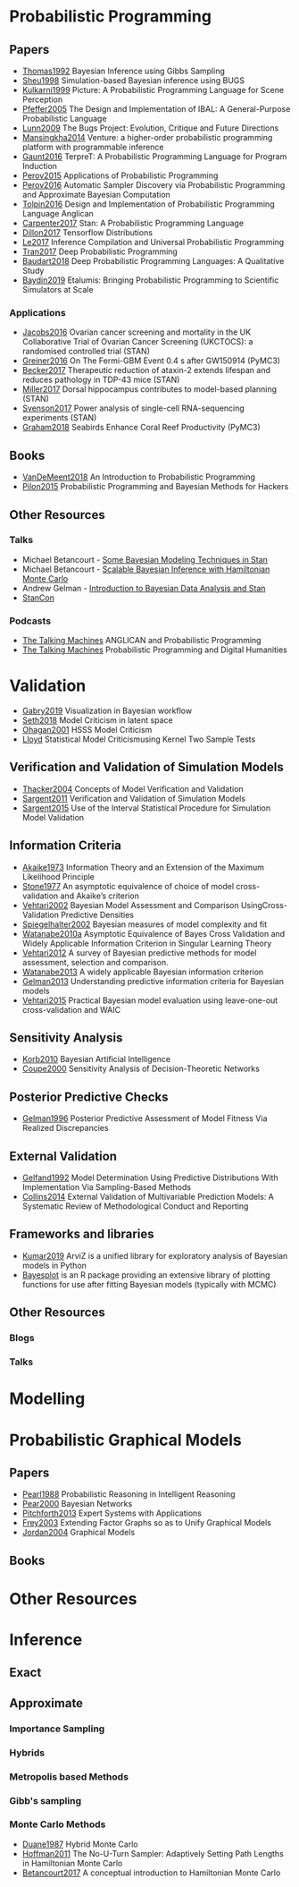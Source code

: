 # Probabilistic Programming
## Papers
- [Thomas1992]() Bayesian Inference using Gibbs Sampling
- [Sheu1998](https://link.springer.com/article/10.3758/BF03200649) Simulation-based Bayesian inference using BUGS
- [Kulkarni1999](https://ieeexplore.ieee.org/document/7299068) Picture: A Probabilistic Programming Language for Scene Perception
- [Pfeffer2005](https://dash.harvard.edu/handle/1/25105000) The Design and Implementation of IBAL: A General-Purpose Probabilistic Language
- [Lunn2009](https://onlinelibrary.wiley.com/doi/10.1002/sim.3680) The Bugs Project: Evolution, Critique and Future Directions
- [Mansingkha2014](https://arxiv.org/abs/1404.0099) Venture: a higher-order probabilistic programming platform with programmable inference
- [Gaunt2016](https://arxiv.org/abs/1608.04428) TerpreT: A Probabilistic Programming Language for Program Induction
- [Perov2015](https://arxiv.org/pdf/1606.00075.pdf) Applications of Probabilistic Programming
- [Perov2016](https://link.springer.com/chapter/10.1007/978-3-319-41649-6_27) Automatic Sampler Discovery via Probabilistic Programming and Approximate Bayesian Computation
- [Tolpin2016](https://arxiv.org/abs/1608.05263) Design and Implementation of Probabilistic Programming Language Anglican
- [Carpenter2017](https://www.jstatsoft.org/article/view/v076i01) Stan: A Probabilistic Programming Language
- [Dillon2017](https://arxiv.org/abs/1711.10604) Tensorflow Distributions
- [Le2017](https://arxiv.org/abs/1610.09900) Inference Compilation and Universal Probabilistic Programming
- [Tran2017](https://arxiv.org/abs/1701.03757) Deep Probabilistic Programming
- [Baudart2018](https://arxiv.org/abs/1804.06458) Deep Probabilistic Programming Languages: A Qualitative Study
- [Baydin2019](https://arxiv.org/abs/1907.03382) Etalumis: Bringing Probabilistic Programming to Scientific Simulators at Scale
### Applications
- [Jacobs2016](https://www.sciencedirect.com/science/article/pii/S0140673615012246) Ovarian cancer screening and mortality in the UK Collaborative Trial of Ovarian Cancer Screening (UKCTOCS): a randomised controlled trial (STAN)
- [Greiner2016](https://iopscience.iop.org/article/10.3847/2041-8205/827/2/L38) On The Fermi-GBM Event 0.4 s after GW150914 (PyMC3)
- [Becker2017](https://www.nature.com/articles/nature22038?_ga=2.84803610.2002036390.1539216000-1369394852.1539216000) Therapeutic reduction of ataxin-2 extends lifespan and reduces pathology in TDP-43 mice (STAN)
- [Miller2017](https://www.nature.com/articles/nn.4613.pdf?origin=ppub) Dorsal hippocampus contributes to model-based planning (STAN)
- [Svenson2017](https://www.nature.com/articles/nmeth.4220) Power analysis of single-cell RNA-sequencing experiments (STAN)
- [Graham2018](https://www.nature.com/articles/s41586-018-0202-3) Seabirds Enhance Coral Reef Productivity (PyMC3)
## Books
- [VanDeMeent2018](https://arxiv.org/abs/1809.10756) An Introduction to Probabilistic Programming
- [Pilon2015](https://github.com/CamDavidsonPilon/Probabilistic-Programming-and-Bayesian-Methods-for-Hackers) Probabilistic Programming and Bayesian Methods for Hackers
## Other Resources
### Talks
- Michael Betancourt - [Some Bayesian Modeling Techniques in Stan](https://www.youtube.com/watch?v=VnNdhsm0rJQ) 
- Michael Betancourt - [Scalable Bayesian Inference with Hamiltonian Monte Carlo](https://www.youtube.com/watch?v=VnNdhsm0rJQ)
- Andrew Gelman - [Introduction to Bayesian Data Analysis and Stan](https://www.youtube.com/watch?v=T1gYvX5c2sM)
- [StanCon](https://www.youtube.com/playlist?list=PLCrWEzJgSUqzI3goQEAKkDsHg72inmqbe)
### Podcasts
- [The Talking Machines](https://www.thetalkingmachines.com/episodes/anglican-and-probabilistic-programming) ANGLICAN and Probabilistic Programming
- [The Talking Machines](https://www.thetalkingmachines.com/episodes/probabilistic-programming-and-digital-humanities) Probabilistic Programming and Digital Humanities

# Validation
- [Gabry2019](https://arxiv.org/abs/1709.01449) Visualization in Bayesian workflow
- [Seth2018](https://arxiv.org/aibs/1711.04674) Model Criticism in latent space 
- [Ohagan2001]() HSSS Model Criticism
- [Lloyd](http://papers.nips.cc/paper/5657-statistical-model-criticism-using-kernel-two-sample-tests.pdf) Statistical Model Criticismusing Kernel Two Sample Tests
## Verification and Validation of Simulation Models
- [Thacker2004](https://inis.iaea.org/search/search.aspx?orig_q=RN:36030870) Concepts of Model Verification and Validation
- [Sargent2011](https://link.springer.com/article/10.1057/jos.2012.20) Verification and Validation of Simulation Models
- [Sargent2015](https://ieeexplore.ieee.org/stamp/stamp.jsp?arnumber=7408153) Use of the Interval Statistical Procedure for Simulation Model Validation 
## Information Criteria
- [Akaike1973](https://link.springer.com/chapter/10.1007/978-1-4612-1694-0_15) Information Theory and an Extension of the Maximum Likelihood Principle
- [Stone1977](https://link.springer.com/article/10.1007/s11222-013-9416-2#ref-CR35) An asymptotic equivalence of choice of model cross-validation and Akaike’s criterion
- [Vehtari2002](http://citeseerx.ist.psu.edu/viewdoc/download?doi=10.1.1.16.6298&rep=rep1&type=pdf) Bayesian Model Assessment and Comparison UsingCross-Validation Predictive Densities
- [Spiegelhalter2002](https://rss.onlinelibrary.wiley.com/doi/pdf/10.1111/1467-9868.00353) Bayesian measures of model complexity and fit
- [Watanabe2010a](https://www.jmlr.org/papers/volume11/watanabe10a/watanabe10a.pdf) Asymptotic Equivalence of Bayes Cross Validation and Widely Applicable Information Criterion in Singular Learning Theory
- [Vehtari2012](https://projecteuclid.org/euclid.ssu/1356628931) A survey of Bayesian predictive methods for model assessment, selection and comparison.
- [Watanabe2013](https://link.springer.com/article/10.1007/s11222-013-9416-2#ref-CR35) A widely applicable Bayesian information criterion
- [Gelman2013](https://link.springer.com/article/10.1007/s11222-013-9416-2) Understanding predictive information criteria for Bayesian models
- [Vehtari2015](https://arxiv.org/abs/1507.04544) Practical Bayesian model evaluation using leave-one-out cross-validation and WAIC
## Sensitivity Analysis
- [Korb2010](https://bayesian-intelligence.com/publications/bai/) Bayesian Artificial Intelligence
- [Coupe2000](https://repub.eur.nl/pub/20452) Sensitivity Analysis of Decision-Theoretic Networks
## Posterior Predictive Checks
- [Gelman1996](http://citeseerx.ist.psu.edu/viewdoc/summary?doi=10.1.1.142.9951) Posterior Predictive Assessment of Model Fitness Via Realized Discrepancies
## External Validation
- [Gelfand1992](https://statistics.stanford.edu/research/model-determination-using-predictive-distributions-implementation-sampling-based-methods) Model Determination Using Predictive Distributions
With Implementation Via Sampling-Based Methods
- [Collins2014](https://pubmed.ncbi.nlm.nih.gov/24645774/) External Validation of Multivariable Prediction
Models: A Systematic Review of Methodological Conduct and Reporting
## Frameworks and libraries
- [Kumar2019](https://joss.theoj.org/papers/10.21105/joss.01143) ArviZ is a unified library for exploratory analysis of Bayesian models in Python
- [Bayesplot](https://mc-stan.org/bayesplot) is an R package providing an extensive library of plotting functions for use after fitting Bayesian models (typically with MCMC)

## Other Resources
### Blogs
### Talks

# Modelling

# Probabilistic Graphical Models
## Papers
- [Pearl1988](https://dl.acm.org/doi/book/10.5555/534975) Probabilistic Reasoning in Intelligent Reasoning
- [Pear2000](https://ftp.cs.ucla.edu/pub/stat_ser/r277.pdf) Bayesian Networks
- [Pitchforth2013](https://www.journals.elsevier.com/expert-systems-with-applications) Expert Systems with Applications
- [Frey2003](https://arxiv.org/abs/1212.2486) Extending Factor Graphs so as to Unify Graphical Models
- [Jordan2004](https://projecteuclid.org/euclid.ss/1089808279) Graphical Models
## Books

# Other Resources
# Inference
## Exact
## Approximate
### Importance Sampling
### Hybrids
### Metropolis based Methods
### Gibb's sampling
### Monte Carlo Methods
- [Duane1987](https://www.sciencedirect.com/science/article/abs/pii/037026938791197X) Hybrid Monte Carlo
- [Hoffman2011](https://arxiv.org/abs/1111.4246) The No-U-Turn Sampler: Adaptively Setting Path Lengths in Hamiltonian Monte Carlo
- [Betancourt2017](https://arxiv.org/abs/1701.02434) A conceptual introduction to Hamiltonian Monte Carlo